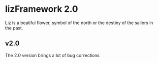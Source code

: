 # lizFramework 2.0

Liz is a beatiful flower, symbol of the north or the destiny of the sailors in the past.

## v2.0

The 2.0 version brings a lot of bug corrections